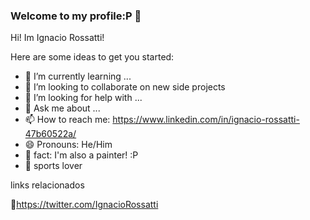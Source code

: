 ### Welcome to my profile:P 👋
Hi!  Im Ignacio Rossatti!

Here are some ideas to get you started:

- 🌱 I’m currently learning ...
- 👯 I’m looking to collaborate on new side projects
- 🤔 I’m looking for help with ...
- 💬 Ask me about ...
- 📫 How to reach me: https://www.linkedin.com/in/ignacio-rossatti-47b60522a/
- 😄 Pronouns: He/Him
- 🎨 fact: I'm also a painter! :P
- 🏀 sports lover

links relacionados

🐣https://twitter.com/IgnacioRossatti









